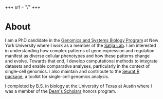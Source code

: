 +++
url = "/"
+++

# About

I am a PhD candidate in the [Genomics and Systems Biology Program](http://biology.as.nyu.edu/object/biology.research.GSB) at New York University where I work as a member of the [Satija Lab](https://satijalab.org). I am interested in understanding how complex patterns of gene expression and regulation manifest as diverse cellular phenotypes and how these patterns change and evolve. Towards that end, I develop computational methods to integrate datasets and enable comparative analyses, particularly in the context of single-cell genomics. I also maintain and contribute to the [Seurat R package](https://github.com/satijalab/seurat/), a toolkit for single-cell genomics analysis.  

I completed by B.S. in biology at the University of Texas at Austin where I was a member of the [Dean's Scholars](https://www.cns.utexas.edu/honors/honors-programs-center/deans-scholars) honors program.
